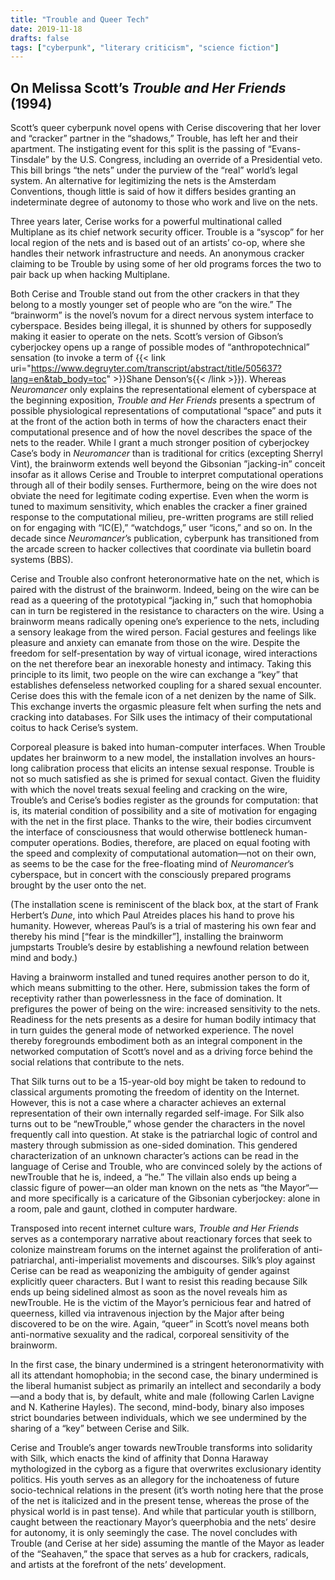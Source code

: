 ```yaml
---
title: "Trouble and Queer Tech"
date: 2019-11-18
drafts: false
tags: ["cyberpunk", "literary criticism", "science fiction"]
---
```

## On Melissa Scott’s *Trouble and Her Friends* (1994)

Scott’s queer cyberpunk novel opens with Cerise discovering that her lover and “cracker” partner in the “shadows,” Trouble, has left her and their apartment. The instigating event for this split is the passing of “Evans-Tinsdale” by the U.S. Congress, including an override of a Presidential veto. This bill brings “the nets” under the purview of the “real” world’s legal system. An alternative for legitimizing the nets is the Amsterdam Conventions, though little is said of how it differs besides granting an indeterminate degree of autonomy to those who work and live on the nets.

Three years later, Cerise works for a powerful multinational called Multiplane as its chief network security officer. Trouble is a “syscop” for her local region of the nets and is based out of an artists’ co-op, where she handles their network infrastructure and needs. An anonymous cracker claiming to be Trouble by using some of her old programs forces the two to pair back up when hacking Multiplane.

Both Cerise and Trouble stand out from the other crackers in that they belong to a mostly younger set of people who are “on the wire.” The “brainworm” is the novel’s novum for a direct nervous system interface to cyberspace. Besides being illegal, it is shunned by others for supposedly making it easier to operate on the nets. Scott’s version of Gibson’s cyberjockey opens up a range of possible modes of “anthropotechnical” sensation (to invoke a term of {{< link uri="https://www.degruyter.com/transcript/abstract/title/505637?lang=en&tab_body=toc" >}}Shane Denson’s{{< /link >}}). Whereas *Neuromancer* only explains the representational element of cyberspace at the beginning exposition, *Trouble and Her Friends* presents a spectrum of possible physiological representations of computational “space” and puts it at the front of the action both in terms of how the characters enact their computational presence and of how the novel describes the space of the nets to the reader. While I grant a much stronger position of cyberjockey Case’s body in *Neuromancer* than is traditional for critics (excepting Sherryl Vint), the brainworm extends well beyond the Gibsonian ”jacking-in” conceit insofar as it allows Cerise and Trouble to interpret computational operations through all of their bodily senses. Furthermore, being on the wire does not obviate the need for legitimate coding expertise. Even when the worm is tuned to maximum sensitivity, which enables the cracker a finer grained response to the computational milieu, pre-written programs are still relied on for engaging with “IC(E),” “watchdogs,” user “icons,” and so on. In the decade since *Neuromancer*’s publication, cyberpunk has transitioned from the arcade screen to hacker collectives that coordinate via bulletin board systems (BBS).

Cerise and Trouble also confront heteronormative hate on the net, which is paired with the distrust of the brainworm. Indeed, being on the wire can be read as a queering of the prototypical “jacking in,” such that homophobia can in turn be registered in the resistance to characters on the wire. Using a brainworm means radically opening one’s experience to the nets, including a sensory leakage from the wired person. Facial gestures and feelings like pleasure and anxiety can emanate from those on the wire. Despite the freedom for self-presentation by way of virtual iconage, wired interactions on the net therefore bear an inexorable honesty and intimacy. Taking this principle to its limit, two people on the wire can exchange a “key” that establishes defenseless networked coupling for a shared sexual encounter. Cerise does this with the female icon of a net denizen by the name of Silk. This exchange inverts the orgasmic pleasure felt when surfing the nets and cracking into databases. For Silk uses the intimacy of their computational coitus to hack Cerise’s system.

Corporeal pleasure is baked into human-computer interfaces. When Trouble updates her brainworm to a new model, the installation involves an hours-long calibration process that elicits an intense sexual response. Trouble is not so much satisfied as she is primed for sexual contact. Given the fluidity with which the novel treats sexual feeling and cracking on the wire, Trouble’s and Cerise’s bodies register as the grounds for computation: that is, its material condition of possibility and a site of motivation for engaging with the net in the first place. Thanks to the wire, their bodies circumvent the interface of consciousness that would otherwise bottleneck human-computer operations. Bodies, therefore, are placed on equal footing with the speed and complexity of computational automation—not on their own, as seems to be the case for the free-floating mind of *Neuromancer*’s cyberspace, but in concert with the consciously prepared programs brought by the user onto the net. 

(The installation scene is reminiscent of the black box, at the start of Frank Herbert’s *Dune*, into which Paul Atreides places his hand to prove his humanity. However, whereas Paul’s is a trial of mastering his own fear and thereby his mind [“fear is the mindkiller”], installing the brainworm jumpstarts Trouble’s desire by establishing a newfound relation between mind and body.)

Having a brainworm installed and tuned requires another person to do it, which means submitting to the other. Here, submission takes the form of receptivity rather than powerlessness in the face of domination. It prefigures the power of being on the wire: increased sensitivity to the nets. Readiness for the nets presents as a desire for human bodily intimacy that in turn guides the general mode of networked experience. The novel thereby foregrounds embodiment both as an integral component in the networked computation of Scott’s novel and as a driving force behind the social relations that contribute to the nets. 

That Silk turns out to be a 15-year-old boy might be taken to redound to classical arguments promoting the freedom of identity on the Internet. However, this is not a case where a character achieves an external representation of their own internally regarded self-image. For Silk also turns out to be “newTrouble,” whose gender the characters in the novel frequently call into question. At stake is the patriarchal logic of control and mastery through submission as one-sided domination. This gendered characterization of an unknown character’s actions can be read in the language of Cerise and Trouble, who are convinced solely by the actions of newTrouble that he is, indeed, a “he.” The villain also ends up being a classic figure of power—an older man known on the nets as “the Mayor“—and more specifically is a caricature of the Gibsonian cyberjockey: alone in a room, pale and gaunt, clothed in computer hardware.

Transposed into recent internet culture wars, *Trouble and Her Friends* serves as a contemporary narrative about reactionary forces that seek to colonize mainstream forums on the internet against the proliferation of anti-patriarchal, anti-imperialist movements and discourses. Silk’s ploy against Cerise can be read as weaponizing the ambiguity of gender against explicitly queer characters. But I want to resist this reading because Silk ends up being sidelined almost as soon as the novel reveals him as newTrouble. He is the victim of the Mayor’s pernicious fear and hatred of queerness, killed via intravenous injection by the Major after being discovered to be on the wire. Again, “queer” in Scott’s novel means both anti-normative sexuality and the radical, corporeal sensitivity of the brainworm. 

In the first case, the binary undermined is a stringent heteronormativity with all its attendant homophobia; in the second case, the binary undermined is the liberal humanist subject as primarily an intellect and secondarily a body—and a body that is, by default, white and male (following Carlen Lavigne and N. Katherine Hayles). The second, mind-body, binary also imposes strict boundaries between individuals, which we see undermined by the sharing of a “key” between Cerise and Silk.

Cerise and Trouble’s anger towards newTrouble transforms into solidarity with Silk, which enacts the kind of affinity that Donna Haraway mythologized in the cyborg as a figure that overwrites exclusionary identity politics. His youth serves as an allegory for the inchoateness of future socio-technical relations in the present (it’s worth noting here that the prose of the net is italicized and in the present tense, whereas the prose of the physical world is in past tense). And while that particular youth is stillborn, caught between the reactionary Mayor’s queerphobia and the nets’ desire for autonomy, it is only seemingly the case. The novel concludes with Trouble (and Cerise at her side) assuming the mantle of the Mayor as leader of the “Seahaven,” the space that serves as a hub for crackers, radicals, and artists at the forefront of the nets’ development.
